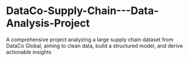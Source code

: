 # DataCo-Supply-Chain---Data-Analysis-Project
A comprehensive project analyzing a large supply chain dataset from DataCo Global, aiming to clean data, build a structured model, and derive actionable insights
